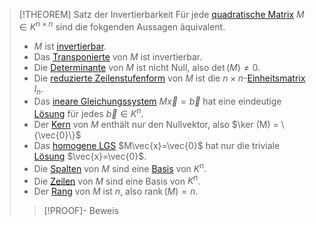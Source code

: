 > [!THEOREM] Satz der Invertierbarkeit
> Für jede [quadratische Matrix](../Quadratische%20Matrizen/Quadratische%20Matrix.md) $M\in K^{n\times n}$ sind die fokgenden Aussagen äquivalent.
> - $M$ ist [invertierbar](Invertierbarkeit.md).
> - Das [Transponierte](../Matrizenoperationen/Transponieren.md) von $M$ ist invertierbar.
> - Die [Determinante](../Determinanten/Determinante.md) von $M$ ist nicht Null, also $\det (M) \ne 0$.
> - Die [reduzierte Zeilenstufenform](../Zeilenstufenform/Zeilenstufenform.md) von $M$ ist die $n\times n$-[Einheitsmatrix](../Quadratische%20Matrizen/Einheitsmatrix.md) $I_n$.
> - Das [ineare Gleichungssystem](../../Lineare%20Gleichungssysteme/Lineares%20Gleichungssystem.md) $M\vec{x} = \vec{b}$ hat eine eindeutige [Lösung](../../Lineare%20Gleichungssysteme/Lösen%20von%20LGS/Lösbarkeit.md) für jedes $\vec{b}\in K^n$.
> - Der [Kern](../Matrizenräume/Kern%20(Nullraum).md) von $M$ enthält nur den Nullvektor, also $\ker (M) = \{\vec{0}\}$
> - Das [homogene LGS](../../Lineare%20Gleichungssysteme/Homogene%20LGS/Homogenes%20LGS.md) $M\vec{x}=\vec{0}$ hat nur die triviale [Lösung](../../Lineare%20Gleichungssysteme/Homogene%20LGS/Lösungen%20homogener%20LGS.md) $\vec{x}=\vec{0}$.
> - Die [Spalten](../Matrizenräume/Spaltenraum.md) von $M$ sind eine [Basis](../../Abstrakte%20lineare%20Algebra/Basis/Basis.md) von $K^n$.
> - Die [Zeilen](../Matrizenräume/Zeilenraum.md) von $M$ sind eine Basis von $K^n$.
> - Der [Rang](../Matrizenräume/Rang.md) von $M$ ist $n$, also $\operatorname{rank}(M) = n$.
> 
> > [!PROOF]- Beweis